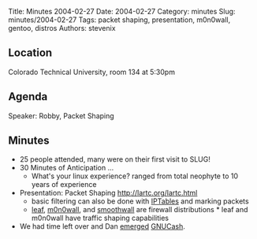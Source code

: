 Title: Minutes 2004-02-27
Date: 2004-02-27
Category: minutes
Slug: minutes/2004-02-27
Tags: packet shaping, presentation, m0n0wall, gentoo, distros
Authors: stevenix

Location
--------

Colorado Technical University, room 134 at 5:30pm

Agenda
------

<!-- PELICAN_BEGIN_SUMMARY -->
Speaker: Robby, Packet Shaping
<!-- PELICAN_END_SUMMARY -->

Minutes
-------

* 25 people attended, many were on their first visit to SLUG!
* 30 Minutes of Anticipation ...
    * What's your linux experience? ranged from total neophyte to 10 years of experience
* Presentation: Packet Shaping <http://lartc.org/lartc.html>
  * basic filtering can also be done with
        [IPTables](http://www.netfilter.org/projects/iptables/index.html)
        and marking packets
  * [leaf](http://leaf.sourceforge.net/),
        [m0n0wall](http://m0n0.ch/wall/), and
        [smoothwall](http://www.smoothwall.org/) are firewall
        distributions
        *   leaf and m0n0wall have traffic shaping capabilities
* We had time left over and Dan
    [emerged](http://www.gentoo.org/doc/en/handbook/handbook-x86.xml?part=2&chap=1)
    [GNUCash](http://www.gnucash.org/).

